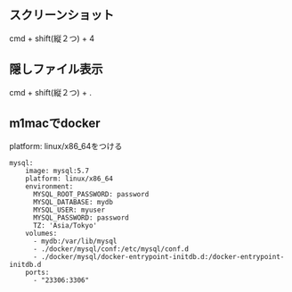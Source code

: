 ## スクリーンショット
cmd + shift(縦２つ) + 4


## 隠しファイル表示
cmd + shift(縦２つ) + .

## m1macでdocker
platform: linux/x86_64をつける

```
mysql:
    image: mysql:5.7
    platform: linux/x86_64
    environment:
      MYSQL_ROOT_PASSWORD: password
      MYSQL_DATABASE: mydb
      MYSQL_USER: myuser
      MYSQL_PASSWORD: password
      TZ: 'Asia/Tokyo'
    volumes:
      - mydb:/var/lib/mysql
      - ./docker/mysql/conf:/etc/mysql/conf.d
      - ./docker/mysql/docker-entrypoint-initdb.d:/docker-entrypoint-initdb.d
    ports:
      - "23306:3306"
```